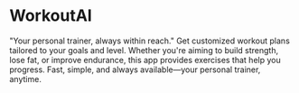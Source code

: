 # WorkoutAI
"Your personal trainer, always within reach." Get customized workout plans tailored to your goals and level. Whether you're aiming to build strength, lose fat, or improve endurance, this app provides exercises that help you progress. Fast, simple, and always available—your personal trainer, anytime.
